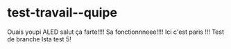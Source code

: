 # test-travail--quipe




Ouais youpi ALED
salut ça farte!!!!
Sa fonctionnneee!!!!
Ici c'est paris !!!
Test de branche Ista test 5!